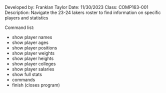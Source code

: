 Developed by: Franklan Taylor
Date: 11/30/2023
Class: COMP163-001
Description: Navigate the 23-24 lakers roster to find information on specific players and statistics

Command list: 
- show player names
- show player ages
- show player positions
- show player weights
- show player heights
- show player colleges
- show player salaries
- show full stats
- commands
- finish (closes program)
